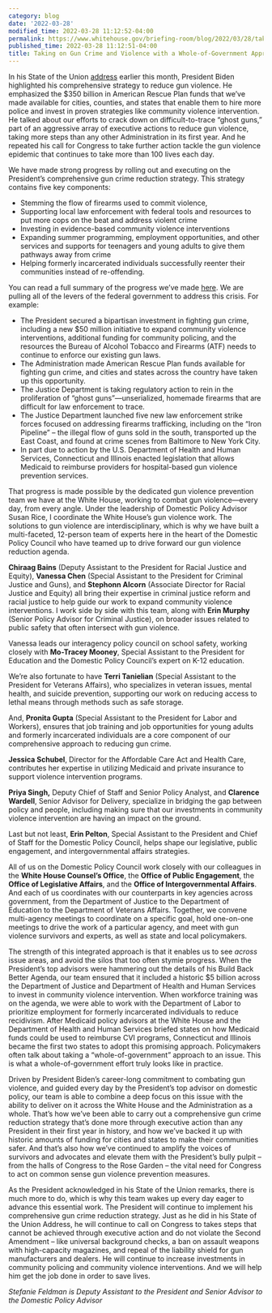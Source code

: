 ```yaml
---
category: blog
date: '2022-03-28'
modified_time: 2022-03-28 11:12:52-04:00
permalink: https://www.whitehouse.gov/briefing-room/blog/2022/03/28/taking-on-gun-crime-and-violence-with-a-whole-of-government-approach/
published_time: 2022-03-28 11:12:51-04:00
title: Taking on Gun Crime and Violence with a Whole-of-Government Approach
---
```

 
In his State of the Union
[address](https://www.whitehouse.gov/briefing-room/speeches-remarks/2022/03/02/remarks-by-president-biden-in-state-of-the-union-address/)
earlier this month, President Biden highlighted his comprehensive
strategy to reduce gun violence. He emphasized the $350 billion in
American Rescue Plan funds that we’ve made available for cities,
counties, and states that enable them to hire more police and invest in
proven strategies like community violence intervention. He talked about
our efforts to crack down on difficult-to-trace “ghost guns,” part of an
aggressive array of executive actions to reduce gun violence, taking
more steps than any other Administration in its first year. And he
repeated his call for Congress to take further action tackle the gun
violence epidemic that continues to take more than 100 lives each day.

We have made strong progress by rolling out and executing on the
President’s comprehensive gun crime reduction strategy. This strategy
contains five key components:

-   Stemming the flow of firearms used to commit violence,
-   Supporting local law enforcement with federal tools and resources to
    put more cops on the beat and address violent crime
-   Investing in evidence-based community violence interventions
-   Expanding summer programming, employment opportunities, and other
    services and supports for teenagers and young adults to give them
    pathways away from crime
-   Helping formerly incarcerated individuals successfully reenter their
    communities instead of re-offending.

You can read a full summary of the progress we’ve made
[here](https://www.whitehouse.gov/briefing-room/statements-releases/2022/03/01/fact-sheet-president-bidens-historic-actions-to-make-our-communities-safer-by-reducing-gun-crime/).
We are pulling all of the levers of the federal government to address
this crisis. For example:

-   The President secured a bipartisan investment in fighting gun crime,
    including a new $50 million initiative to expand community violence
    interventions, additional funding for community policing, and the
    resources the Bureau of Alcohol Tobacco and Firearms (ATF) needs to
    continue to enforce our existing gun laws.
-   The Administration made American Rescue Plan funds available for
    fighting gun crime, and cities and states across the country have
    taken up this opportunity.
-   The Justice Department is taking regulatory action to rein in the
    proliferation of “ghost guns”—unserialized, homemade firearms that
    are difficult for law enforcement to trace.
-   The Justice Department launched five new law enforcement strike
    forces focused on addressing firearms trafficking, including on the
    “Iron Pipeline” – the illegal flow of guns sold in the south,
    transported up the East Coast, and found at crime scenes from
    Baltimore to New York City.
-   In part due to action by the U.S. Department of Health and Human
    Services, Connecticut and Illinois enacted legislation that allows
    Medicaid to reimburse providers for hospital-based gun violence
    prevention services.

That progress is made possible by the dedicated gun violence prevention
team we have at the White House, working to combat gun violence—every
day, from every angle. Under the leadership of Domestic Policy Advisor
Susan Rice, I coordinate the White House’s gun violence work. The
solutions to gun violence are interdisciplinary, which is why we have
built a multi-faceted, 12-person team of experts here in the heart of
the Domestic Policy Council who have teamed up to drive forward our gun
violence reduction agenda.

**Chiraag Bains** (Deputy Assistant to the President for Racial Justice
and Equity), **Vanessa Chen** (Special Assistant to the President for
Criminal Justice and Guns), and **Stephonn Alcorn** (Associate Director
for Racial Justice and Equity) all bring their expertise in criminal
justice reform and racial justice to help guide our work to expand
community violence interventions. I work side by side with this team,
along with **Erin Murphy** (Senior Policy Advisor for Criminal Justice),
on broader issues related to public safety that often intersect with gun
violence.

Vanessa leads our interagency policy council on school safety, working
closely with **Mo-Tracey Mooney**, Special Assistant to the President
for Education and the Domestic Policy Council’s expert on K-12
education.

We’re also fortunate to have **Terri Tanielian** (Special Assistant to
the President for Veterans Affairs), who specializes in veteran issues,
mental health, and suicide prevention, supporting our work on reducing
access to lethal means through methods such as safe storage.

And, **Pronita Gupta** (Special Assistant to the President for Labor and
Workers), ensures that job training and job opportunities for young
adults and formerly incarcerated individuals are a core component of our
comprehensive approach to reducing gun crime.

**Jessica Schubel**, Director for the Affordable Care Act and Health
Care, contributes her expertise in utilizing Medicaid and private
insurance to support violence intervention programs.

**Priya Singh,** Deputy Chief of Staff and Senior Policy Analyst, and
**Clarence Wardell**, Senior Advisor for Delivery, specialize in
bridging the gap between policy and people, including making sure that
our investments in community violence intervention are having an impact
on the ground.

Last but not least, **Erin Pelton**, Special Assistant to the President
and Chief of Staff for the Domestic Policy Council, helps shape our
legislative, public engagement, and intergovernmental affairs
strategies.

All of us on the Domestic Policy Council work closely with our
colleagues in the **White House Counsel’s Office**, the **Office of
Public Engagement**, the **Office of Legislative Affairs**, and the
**Office of Intergovernmental Affairs**. And each of us coordinates with
our counterparts in key agencies across government, from the Department
of Justice to the Department of Education to the Department of Veterans
Affairs. Together, we convene multi-agency meetings to coordinate on a
specific goal, hold one-on-one meetings to drive the work of a
particular agency, and meet with gun violence survivors and experts, as
well as state and local policymakers.

The strength of this integrated approach is that it enables us to see
*across* issue areas, and avoid the silos that too often stymie
progress. When the President’s top advisors were hammering out the
details of his Build Back Better Agenda, our team ensured that it
included a historic $5 billion across the Department of Justice and
Department of Health and Human Services to invest in community violence
intervention. When workforce training was on the agenda, we were able to
work with the Department of Labor to prioritize employment for formerly
incarcerated individuals to reduce recidivism. After Medicaid policy
advisors at the White House and the Department of Health and Human
Services briefed states on how Medicaid funds could be used to reimburse
CVI programs, Connecticut and Illinois became the first two states to
adopt this promising approach. Policymakers often talk about taking a
“whole-of-government” approach to an issue. This is what a
whole-of-government effort truly looks like in practice.

Driven by President Biden’s career-long commitment to combating gun
violence, and guided every day by the President’s top advisor on
domestic policy, our team is able to combine a deep focus on this issue
with the ability to deliver on it across the White House and the
Administration as a whole. That’s how we’ve been able to carry out a
comprehensive gun crime reduction strategy that’s done more through
executive action than any President in their first year in history, and
how we’ve backed it up with historic amounts of funding for cities and
states to make their communities safer. And that’s also how we’ve
continued to amplify the voices of survivors and advocates and elevate
them with the President’s bully pulpit – from the halls of Congress to
the Rose Garden – the vital need for Congress to act on common sense gun
violence prevention measures.

As the President acknowledged in his State of the Union remarks, there
is much more to do, which is why this team wakes up every day eager to
advance this essential work. The President will continue to implement
his comprehensive gun crime reduction strategy. Just as he did in his
State of the Union Address, he will continue to call on Congress to
takes steps that cannot be achieved through executive action and do not
violate the Second Amendment – like universal background checks, a ban
on assault weapons with high-capacity magazines, and repeal of the
liability shield for gun manufacturers and dealers. He will continue to
increase investments in community policing and community violence
interventions. And we will help him get the job done in order to save
lives.

*Stefanie Feldman is Deputy Assistant to the President and Senior
Advisor to the Domestic Policy Advisor*
